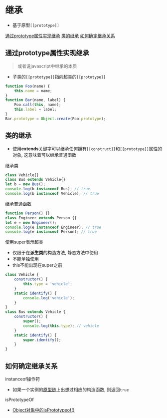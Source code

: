 # 继承

- 基于原型`[[prototype]]`

[通过prototype属性实现继承](#通过prototype属性实现继承)
[类的继承](#类的继承)
[如何确定继承关系](#如何确定继承关系)

## 通过prototype属性实现继承

> 或者说javascript中继承的本质

- 子类的`[[prototype]]`指向超类的`[[prototype]]`

```js
function Foo(name) {
    this.name = name;
}
function Bar(name, label) {
    Foo.call(this, name);
    this.label = label;
}
Bar.prototype = Object.create(Foo.prototype);
```
## 类的继承

- 使用**extends**关键字可以继承任何拥有`[[construct]]`和`[[prototype]]`属性的对象, 这意味着可以继承普通函数

继承类

```js
class Vehicle{}
class Bus extends Vehicle{}
let b = new Bus();
console.log(b instanceof Bus); // true
console.log(b instanceof Vehicle); // true
```

继承普通函数

```js
function Person() {}
class Engineer extends Person {}
let e = new Engineer();
console.log(e instanceof Engineer); // true
console.log(e instanceof Person); // true
```

使用super表示超类

- 仅限于在**派生类**的构造方法, 静态方法中使用
- 不能单独使用
- this不能出现在super之前

```js
class Vehicle {
    constructor() {
        this.type = 'vehicle';
    }
    static identify() {
        console.log('vehicle');
    }
}
class Bus extends Vehicle {
    constructor() {
        super();
        console.log(this.type); // vehicle
    }
    static identify() {
        super.identify();
    }
}
```

## 如何确定继承关系

instanceof操作符

- 如果一个实例的[原型链](javascript-prototype.md)上出想过相应的构造函数, 则返回`true`

isPrototypeOf

- [Object对象中的isPrototypeof()](javascript-object-object.md)

